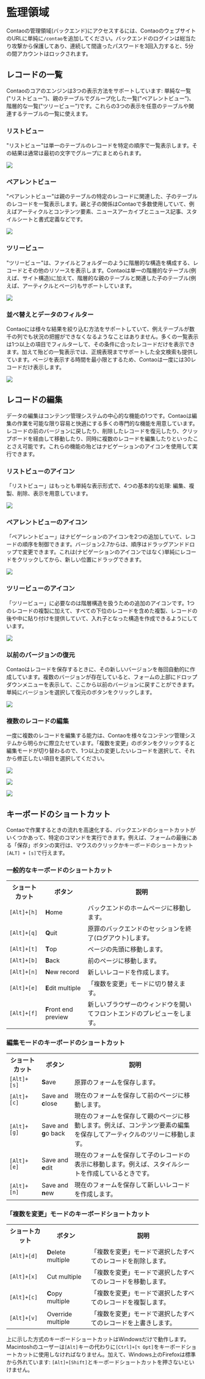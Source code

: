 # 監理領域

Contaoの管理領域(バックエンド)にアクセスするには、ContaoのウェブサイトのURLに単純に`/contao`を追加してください。バックエンドのログインは総当たり攻撃から保護してあり、連続して間違ったパスワードを3回入力すると、5分の間アカウントはロックされます。


## レコードの一覧

Contaoのコアのエンジンは3つの表示方法をサポートしています: 単純な一覧("リストビュー")、親のテーブルでグループ化した一覧("ペアレントビュー")、階層的な一覧("ツリービュー")です。これらの3つの表示を任意のテーブルや関連するテーブルの一覧に使えます。


### リストビュー

"リストビュー"は単一のテーブルのレコードを特定の順序で一覧表示します。その結果は通常は最初の文字でグループにまとめられます。

![](https://raw.github.com/contao/docs/3.1/manual/en/images/list-view.jpg)


### ペアレントビュー

"ペアレントビュー"は親のテーブルの特定のレコードに関連した、子のテーブルのレコードを一覧表示します。親と子の関係はContaoで多数使用していて、例えばアーティクルとコンテンツ要素、ニュースアーカイブとニュース記事、スタイルシートと書式定義などです。

![](https://raw.github.com/contao/docs/3.1/manual/en/images/parent-view.jpg)


### ツリービュー

"ツリービュー"は、ファイルとフォルダーのように階層的な構造を構成する、レコードとその他のリソースを表示します。Contaoは単一の階層的なテーブル(例えば、サイト構造)に加えて、階層的な親のテーブルと関連した子のテーブル(例えば、アーティクルとページ)もサポートしています。

![](https://raw.github.com/contao/docs/3.1/manual/en/images/tree-view.jpg)


### 並べ替えとデータのフィルター

Contaoには様々な結果を絞り込む方法をサポートしていて、例えテーブルが数千の列でも状況の把握ができなくなるようなことはありません。多くの一覧表示は1つ以上の項目でフィルターして、その条件に合ったレコードだけを表示できます。加えて殆どの一覧表示では、正規表現までサポートした全文検索も提供しています。ページを表示する時間を最小限とするため、Contaoは一度には30レコードだけ表示します。

![](https://raw.github.com/contao/docs/3.1/manual/en/images/sorting-and-filtering.jpg)


## レコードの編集

データの編集はコンテンツ管理システムの中心的な機能の1つです。Contaoは編集の作業を可能な限り容易と快適にする多くの専門的な機能を用意しています。レコードの前のバージョンに戻したり、削除したレコードを復元したり、クリップボードを経由して移動したり、同時に複数のレコードを編集したりといったことさえ可能です。これらの機能の殆どはナビゲーションのアイコンを使用して実行できます。

### リストビューのアイコン

「リストビュー」はもっとも単純な表示形式で、4つの基本的な処理: 編集、複製、削除、表示を用意しています。

![](https://raw.github.com/contao/docs/3.1/manual/en/images/list-view-icons.jpg)


### ペアレントビューのアイコン

「ペアレントビュー」はナビゲーションのアイコンを2つの追加していて、レコードの順序を制御できます。バージョン2.7からは、順序はドラッグアンドドロップで変更できます。これは(ナビゲーションのアイコンではなく)単純にレコードをクリックしてから、新しい位置にドラッグできます。

![](https://raw.github.com/contao/docs/3.1/manual/en/images/parent-view-icons.jpg)


### ツリービューのアイコン

「ツリービュー」に必要なのは階層構造を扱うための追加のアイコンです。1つのレコードの複製に加えて、すべての下位のレコードを含めた複製、レコードの後や中に貼り付けを提供していて、入れ子となった構造を作成できるようにしています。

![](https://raw.github.com/contao/docs/3.1/manual/en/images/tree-view-icons.jpg)


### 以前のバージョンの復元

Contaoはレコードを保存するときに、その新しいバージョンを毎回自動的に作成しています。複数のバージョンが存在していると、フォームの上部にドロップダウンメニューを表示して、ここから以前のバージョンに戻すことができます。単純にバージョンを選択して復元のボタンをクリックします。

![](https://raw.github.com/contao/docs/3.1/manual/en/images/versioning.jpg)


### 複数のレコードの編集

一度に複数のレコードを編集する能力は、Contaoを様々なコンテンツ管理システムから明らかに際立たせています。「複数を変更」のボタンをクリックすると編集モードが切り替わるので、1つ以上の変更したいレコードを選択して、それから修正したい項目を選択してください。

![](https://raw.github.com/contao/docs/3.1/manual/en/images/select-multiple-records.jpg)

![](https://raw.github.com/contao/docs/3.1/manual/en/images/select-fields-to-edit.jpg)

![](https://raw.github.com/contao/docs/3.1/manual/en/images/edit-multiple-records.jpg)


## キーボードのショートカット

Contaoで作業するときの流れを高速化する、バックエンドのショートカットがいくつかあって、特定のコマンドを実行できます。例えば、フォームの最後にある「保存」ボタンの実行は、マウスのクリックかキーボードのショートカット`[ALT] + [s]`で行えます。


### 一般的なキーボードのショートカット

<table>
<tr>
  <th>ショートカット</th>
  <th>ボタン</th>
  <th>説明</th>
</tr>
<tr>
  <td><code>[Alt]+[h]</code></td>
  <td><b>H</b>ome</td>
  <td>バックエンドのホームページに移動します。</td>
</tr>
<tr>
  <td><code>[Alt]+[q]</code></td>
  <td><b>Q</b>uit</td>
  <td>原罪のバックエンドのセッションを終了(ログアウト)します。</td>
</tr>
<tr>
  <td><code>[Alt]+[t]</code></td>
  <td><b>T</b>op</td>
  <td>ページの先頭に移動します。</td>
</tr>
<tr>
  <td><code>[Alt]+[b]</code></td>
  <td><b>B</b>ack</td>
  <td>前のページに移動します。</td>
</tr>
<tr>
  <td><code>[Alt]+[n]</code></td>
  <td><b>N</b>ew record</td>
  <td>新しいレコードを作成します。</td>
</tr>
<tr>
  <td><code>[Alt]+[e]</code></td>
  <td><b>E</b>dit multiple</td>
  <td>「複数を変更」モードに切り替えます。</td>
</tr>
<tr>
  <td><code>[Alt]+[f]</code></td>
  <td><b>F</b>ront end preview</td>
  <td>新しいブラウザーのウィンドウを開いてフロントエンドのプレビューをします。</td>
</tr>
</table>


### 編集モードのキーボードのショートカット

<table>
<tr>
  <th>ショートカット</th>
  <th>ボタン</th>
  <th>説明</th>
</tr>
<tr>
  <td><code>[Alt]+[s]</code></td>
  <td><b>S</b>ave</td>
  <td>原罪のフォームを保存します。</td>
</tr>
<tr>
  <td><code>[Alt]+[c]</code></td>
  <td>Save and <b>c</b>lose</td>
  <td>現在のフォームを保存して前のページに移動します。</td>
</tr>
<tr>
  <td><code>[Alt]+[g]</code></td>
  <td>Save and <b>g</b>o back</td>
  <td>現在のフォームを保存して親のページに移動します。例えば、コンテンツ要素の編集を保存してアーティクルのツリーに移動します。</td>
</tr>
<tr>
  <td><code>[Alt]+[e]</code></td>
  <td>Save and <b>e</b>dit</td>
  <td>現在のフォームを保存して子のレコードの表示に移動します。例えば、スタイルシートを作成しているときです。</td>
</tr>
<tr>
  <td><code>[Alt]+[n]</code></td>
  <td>Save and <b>n</b>ew</td>
  <td>現在のフォームを保存して新しいレコードを作成します。</td>
</tr>
</table>


### 「複数を変更」モードのキーボードショートカット

<table>
<tr>
  <th>ショートカット</th>
  <th>ボタン</th>
  <th>説明</th>
</tr>
<tr>
  <td><code>[Alt]+[d]</code></td>
  <td><b>D</b>elete multiple</td>
  <td>「複数を変更」モードで選択したすべてのレコードを削除します。</td>
</tr>
<tr>
  <td><code>[Alt]+[x]</code></td>
  <td>Cut multiple</td>
  <td>「複数を変更」モードで選択したすべてのレコードを移動します。</td>
</tr>
<tr>
  <td><code>[Alt]+[c]</code></td>
  <td><b>C</b>opy multiple</td>
  <td>「複数を変更」モードで選択したすべてのレコードを複製します。</td>
</tr>
<tr>
  <td><code>[Alt]+[v]</code></td>
  <td>Override multiple</td>
  <td>「複数を変更」モードで選択したすべてのレコードを上書きします。</td>
</tr>
</table>

上に示した方式のキーボードショートカットはWindowsだけで動作します。Macintoshのユーザーは`[Alt]`キーの代わりに`[Ctrl]+[⌥ Opt]`をキーボードショートカットに使用しなければなりません。加えて、Windows上のFirefoxは標準から外れています: `[Alt]+[Shift]`とキーボードショートカットを押さないといけません。
